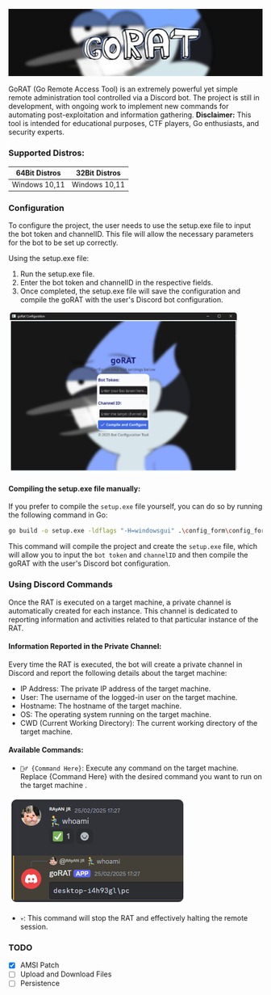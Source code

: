 ![GitHub](src/Banner.png)

GoRAT (Go Remote Access Tool) is an extremely powerful yet simple remote administration tool controlled via a Discord bot. The project is still in development, with ongoing work to implement new commands for automating post-exploitation and information gathering.
**Disclaimer:** This tool is intended for educational purposes, CTF players, Go enthusiasts, and security experts.

### Supported Distros:

| 64Bit Distros       | 32Bit Distros                 |
|---------------------|-------------------------------|
| Windows 10,11       | Windows 10,11                 |

### Configuration

To configure the project, the user needs to use the setup.exe file to input the bot token and channelID. This file will allow the necessary parameters for the bot to be set up correctly.

Using the setup.exe file:
1. Run the setup.exe file.
2. Enter the bot token and channelID in the respective fields.
3. Once completed, the setup.exe file will save the configuration and compile the goRAT with the user's Discord bot configuration.

<img src="src/setup.png" alt="Setup" width="456" height="320" />

#### Compiling the setup.exe file manually:
If you prefer to compile the `setup.exe` file yourself, you can do so by running the following command in Go:
```sh
go build -o setup.exe -ldflags "-H=windowsgui" .\config_form\config_form.go
```
This command will compile the project and create the `setup.exe` file, which will allow you to input the `bot token` and `channelID` and then compile the goRAT with the user's Discord bot configuration.

### Using Discord Commands 

Once the RAT is executed on a target machine, a private channel is automatically created for each instance. This channel is dedicated to reporting information and activities related to that particular instance of the RAT.

#### Information Reported in the Private Channel:

Every time the RAT is executed, the bot will create a private channel in Discord and report the following details about the target machine:

- IP Address: The private IP address of the target machine.
- User: The username of the logged-in user on the target machine.
- Hostname: The hostname of the target machine.
- OS: The operating system running on the target machine.
- CWD (Current Working Directory): The current working directory of the target machine.

#### Available Commands:

- `🏃‍♂️ {Command Here}`: Execute any command on the target machine. Replace {Command Here} with the desired command you want to run on the target machine .

![GitHub](src/run.png)

- `💀`: This command will stop the RAT and effectively halting the remote session.

### TODO

- [x] AMSI Patch
- [ ] Upload and Download Files
- [ ] Persistence
